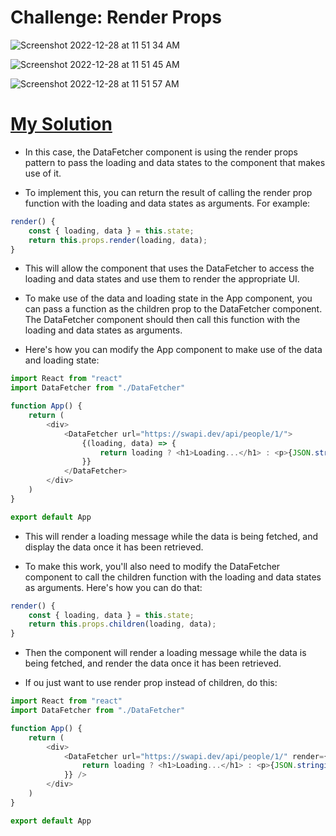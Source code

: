 # Challenge: Render Props

![Screenshot 2022-12-28 at 11 51 34 AM](https://user-images.githubusercontent.com/89284873/209852631-666b3a4e-5ab0-426a-90a7-e45625503067.png)

![Screenshot 2022-12-28 at 11 51 45 AM](https://user-images.githubusercontent.com/89284873/209852646-03247dbe-6612-48fc-86a5-6ba4fd019d22.png)

![Screenshot 2022-12-28 at 11 51 57 AM](https://user-images.githubusercontent.com/89284873/209852671-080d3756-d197-4e20-8252-762268927033.png)

# [My Solution](https://scrimba.com/scrim/co0e14efbbe209154a901b143)

- In this case, the DataFetcher component is using the render props pattern to pass the loading and data states to the component 
that makes use of it.

- To implement this, you can return the result of calling the render prop function with the loading and data states as arguments. 
For example:

```js
render() {
    const { loading, data } = this.state;
    return this.props.render(loading, data);
}
```

- This will allow the component that uses the DataFetcher to access the loading and data states and use them to render the appropriate UI.

- To make use of the data and loading state in the App component, you can pass a function as the children prop to the DataFetcher 
component. The DataFetcher component should then call this function with the loading and data states as arguments.

- Here's how you can modify the App component to make use of the data and loading state:

```js
import React from "react"
import DataFetcher from "./DataFetcher"

function App() {    
    return (
        <div>
            <DataFetcher url="https://swapi.dev/api/people/1/">
                {(loading, data) => {
                    return loading ? <h1>Loading...</h1> : <p>{JSON.stringify(data)}</p>
                }}
            </DataFetcher>
        </div>
    )
}

export default App
```

- This will render a loading message while the data is being fetched, and display the data once it has been retrieved.

- To make this work, you'll also need to modify the DataFetcher component to call the children function with the loading and data 
states as arguments. Here's how you can do that:

```js
render() {
    const { loading, data } = this.state;
    return this.props.children(loading, data);
}
```

- Then the component will render a loading message while the data is being fetched, and render the data once it has been retrieved.

- If ou just want to use render prop instead of children, do this:

``` js
import React from "react"
import DataFetcher from "./DataFetcher"

function App() {    
    return (
        <div>
            <DataFetcher url="https://swapi.dev/api/people/1/" render={(loading, data) => {
                return loading ? <h1>Loading...</h1> : <p>{JSON.stringify(data)}</p>
            }} />
        </div>
    )
}

export default App
```

